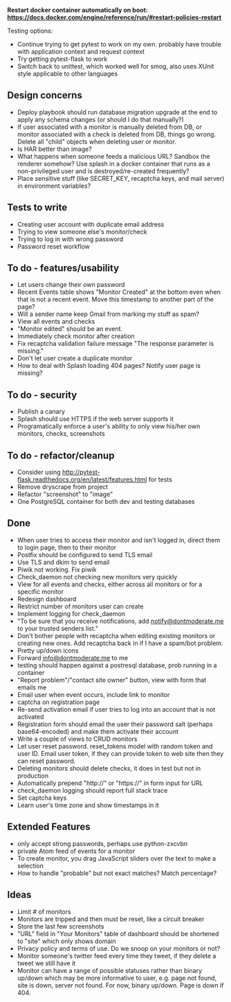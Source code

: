 **Restart docker container automatically on boot: https://docs.docker.com/engine/reference/run/#restart-policies-restart**

Testing options:
- Continue trying to get pytest to work on my own. probably have trouble with application context and request context
- Try getting pytest-flask to work
- Switch back to unittest, which worked well for smog, also uses XUnit style applicable to other languages

## Design concerns
- Deploy playbook should run database migration upgrade at the end to apply any schema changes (or should I do that manually?)
- If user associated with a monitor is manually deleted from DB, or monitor associated with a check is deleted from DB, things go wrong. Delete all "child" objects when deleting user or monitor.
- Is HAR better than image?
- What happens when someone feeds a malicious URL? Sandbox the renderer somehow? Use splash in a docker container that runs as a non-privileged user and is destroyed/re-created frequently?
- Place sensitive stuff (like SECRET_KEY, recaptcha keys, and mail server) in environment variables?

## Tests to write
- Creating user account with duplicate email address
- Trying to view someone else's monitor/check
- Trying to log in with wrong password
- Password reset workflow

## To do - features/usability
- Let users change their own password
- Recent Events table shows "Monitor Created" at the bottom even when that is not a recent event. Move this timestamp to another part of the page?
- Will a sender name keep Gmail from marking my stuff as spam?
- View all events and checks
- "Monitor edited" should be an event.
- Immediately check monitor after creation
- Fix recaptcha validation failure message "The response parameter is missing."
- Don't let user create a duplicate monitor
- How to deal with Splash loading 404 pages? Notify user page is missing?

## To do - security
- Publish a canary
- Splash should use HTTPS if the web server supports it
- Programatically enforce a user's ability to only view his/her own monitors, checks, screenshots

## To do - refactor/cleanup
- Consider using http://pytest-flask.readthedocs.org/en/latest/features.html for tests
- Remove dryscrape from project
- Refactor "screenshot" to "image"
- One PostgreSQL container for both dev and testing databases

## Done
- When user tries to access their monitor and isn't logged in, direct them to login page, then to their monitor
- Postfix should be configured to send TLS email
- Use TLS and dkim to send email
- Piwik not working. Fix piwik
- Check_daemon not checking new monitors very quickly
- View for all events and checks, either across all monitors or for a specific monitor
- Redesign dashboard
- Restrict number of monitors user can create
- Implement logging for check_daemon
- "To be sure that you receive notifications, add notify@dontmoderate.me to your trusted senders list."
- Don't bother people with recaptcha when editing existing monitors or creating new ones. Add recaptcha back in if I have a spam/bot problem.
- Pretty up/down icons
- Forward info@dontmoderate.me to me
- testing should happen against a postresql database, prob running in a container
- "Report problem"/"contact site owner" button, view with form that emails me
- Email user when event occurs, include link to monitor
- captcha on registration page
- Re-send activation email if user tries to log into an account that is not activated
- Registration form should email the user their password salt (perhaps base64-encoded) and make them activate their account
- Write a couple of views to CRUD monitors
- Let user reset password. reset_tokens model with random token and user ID. Email user token, if they can provide token to web site then they can reset password.
- Deleting monitors should delete checks, it does in test but not in production
- Automatically prepend "http://" or "https://" in form input for URL
- check_daemon logging should report full stack trace
- Set captcha keys
- Learn user's time zone and show timestamps in it

## Extended Features
- only accept strong passwords, perhaps use python-zxcvbn
- private Atom feed of events for a monitor
- To create monitor, you drag JavaScript sliders over the text to make a selection
- How to handle "probable" but not exact matches? Match percentage?

## Ideas
- Limit # of monitors
- Monitors are tripped and then must be reset, like a circuit breaker
- Store the last few screenshots
- "URL" field in "Your Monitors" table of dashboard should be shortened to "site" which only shows domain
- Privacy policy and terms of use. Do we snoop on your monitors or not?
- Monitor someone's twitter feed every time they tweet, if they delete a tweet we still have it
- Monitor can have a range of possible statuses rather than binary up/down which may be more informative to user, e.g. page not found, site is down, server not found. For now, binary up/down. Page is down if 404.